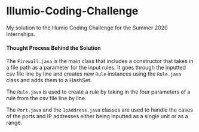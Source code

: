 # Illumio-Coding-Challenge
My solution to the Illumio Coding Challenge for the Summer 2020 Internships.

#### Thought Process Behind the Solution

The `Firewall.java` is the main class that includes a constructor that takes in a file path as a parameter for the input rules.
It goes through the inputted csv file line by line and creates new `Rule` instances using the `Rule.java` class and adds them to 
a HashSet.

The `Rule.java` is used to create a rule by taking in the four parameters of a rule from the csv file line by line. 

The `Port.java` and the `IpAddress.java` classes are used to handle the cases of the ports and IP addresses either being inputted as a single 
unit or as a range. 

